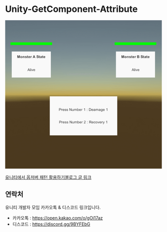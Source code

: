 # Unity-GetComponent-Attribute

![](https://github.com/KorStrix/Unity_ObserverPattern/blob/master/Image_ForGithub/GIF2.gif?raw=true)

[유니티에서 옵저버 패턴 활용하기블로그 글 링크](https://github.com/KorStrix/Unity_GetComponentAttribute)

## 연락처
유니티 개발자 모임 카카오톡 & 디스코드 링크입니다.

- 카카오톡 : https://open.kakao.com/o/gOi17az
- 디스코드 : https://discord.gg/9BYFEbG
